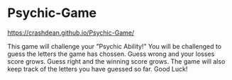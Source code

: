 # Psychic-Game
https://crashdean.github.io/Psychic-Game/

This game will challenge your "Psychic Ability!"
You will be challenged to guess the letters the game has chossen.
Guess wrong and your losses score grows. 
Guess right and the winning score grows.
The game will also keep track of the letters you have guessed so far.
Good Luck!
